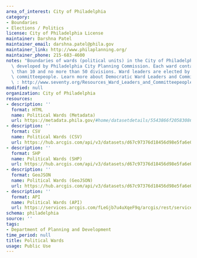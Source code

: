 ```yaml
---
area_of_interest: City of Philadelphia
category:
- Boundaries
- Elections / Politics
license: City of Philadelphia License
maintainer: Darshna Patel
maintainer_email: darshna.patel@phila.gov
maintainer_link: http://www.philaplanning.org/
maintainer_phone: 215-683-4600
notes: "Boundaries of wards (political units) in the City of Philadelphia. Data was\
  \ developed by Philadelphia City Planning Commission. Each ward contains no fewer\
  \ than 10 and no more than 50 divisions. Ward leaders are elected by their party's\
  \ committeepeople. Learn more about Democratic Ward Leaders and Committeepeople\
  \ : http://www.seventy.org/Resources_Ward_Leaders_and_Committeepeople.aspx"
modified: null
organization: City of Philadelphia
resources:
- description: ''
  format: HTML
  name: Political Wards (Metadata)
  url: https://metadata.phila.gov/#home/datasetdetails/5543866f20583086178c4f26/representationdetails/55438ab89b989a05172d0d5d/
- description: ''
  format: CSV
  name: Political Wards (CSV)
  url: https://hub.arcgis.com/api/v3/datasets/d67c97376d18456d98e5fa6e00415ad4_0/downloads/data?format=csv&spatialRefId=3857&where=1%3D1
- description: ''
  format: SHP
  name: Political Wards (SHP)
  url: https://hub.arcgis.com/api/v3/datasets/d67c97376d18456d98e5fa6e00415ad4_0/downloads/data?format=shp&spatialRefId=3857&where=1%3D1
- description: ''
  format: GeoJSON
  name: Political Wards (GeoJSON)
  url: https://hub.arcgis.com/api/v3/datasets/d67c97376d18456d98e5fa6e00415ad4_0/downloads/data?format=geojson&spatialRefId=4326&where=1%3D1
- description: ''
  format: API
  name: Political Wards (API)
  url: https://services.arcgis.com/fLeGjb7u4uXqeF9q/arcgis/rest/services/Political_Wards/FeatureServer/0/query?outFields=*&where=1%3D1
schema: philadelphia
source: ''
tags:
- Department of Planning and Development
time_period: null
title: Political Wards
usage: Public Use
---
```

